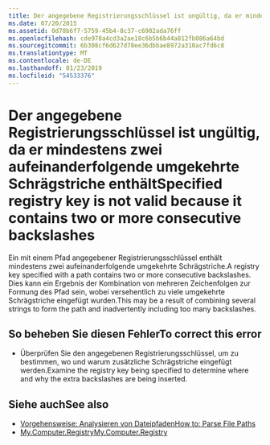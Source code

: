 ```yaml
---
title: Der angegebene Registrierungsschlüssel ist ungültig, da er mindestens zwei aufeinanderfolgende umgekehrte Schrägstriche enthält
ms.date: 07/20/2015
ms.assetid: 0d78b6f7-5759-45b4-8c37-c6902ada76ff
ms.openlocfilehash: cde978a4cd3a2ae18c6b5b6b44a812fb086a64bd
ms.sourcegitcommit: 6b308cf6d627d78ee36dbbae8972a310ac7fd6c8
ms.translationtype: MT
ms.contentlocale: de-DE
ms.lasthandoff: 01/23/2019
ms.locfileid: "54533376"
---
```

# <a name="specified-registry-key-is-not-valid-because-it-contains-two-or-more-consecutive-backslashes"></a><span data-ttu-id="e055f-102">Der angegebene Registrierungsschlüssel ist ungültig, da er mindestens zwei aufeinanderfolgende umgekehrte Schrägstriche enthält</span><span class="sxs-lookup"><span data-stu-id="e055f-102">Specified registry key is not valid because it contains two or more consecutive backslashes</span></span>
<span data-ttu-id="e055f-103">Ein mit einem Pfad angegebener Registrierungsschlüssel enthält mindestens zwei aufeinanderfolgende umgekehrte Schrägstriche.</span><span class="sxs-lookup"><span data-stu-id="e055f-103">A registry key specified with a path contains two or more consecutive backslashes.</span></span> <span data-ttu-id="e055f-104">Dies kann ein Ergebnis der Kombination von mehreren Zeichenfolgen zur Formung des Pfad sein, wobei versehentlich zu viele umgekehrte Schrägstriche eingefügt wurden.</span><span class="sxs-lookup"><span data-stu-id="e055f-104">This may be a result of combining several strings to form the path and inadvertently including too many backslashes.</span></span>  
  
## <a name="to-correct-this-error"></a><span data-ttu-id="e055f-105">So beheben Sie diesen Fehler</span><span class="sxs-lookup"><span data-stu-id="e055f-105">To correct this error</span></span>  
  
-   <span data-ttu-id="e055f-106">Überprüfen Sie den angegebenen Registrierungsschlüssel, um zu bestimmen, wo und warum zusätzliche Schrägstriche eingefügt werden.</span><span class="sxs-lookup"><span data-stu-id="e055f-106">Examine the registry key being specified to determine where and why the extra backslashes are being inserted.</span></span>  
  
## <a name="see-also"></a><span data-ttu-id="e055f-107">Siehe auch</span><span class="sxs-lookup"><span data-stu-id="e055f-107">See also</span></span>
- [<span data-ttu-id="e055f-108">Vorgehensweise: Analysieren von Dateipfaden</span><span class="sxs-lookup"><span data-stu-id="e055f-108">How to: Parse File Paths</span></span>](../../visual-basic/developing-apps/programming/drives-directories-files/how-to-parse-file-paths.md)
- [<span data-ttu-id="e055f-109">My.Computer.Registry</span><span class="sxs-lookup"><span data-stu-id="e055f-109">My.Computer.Registry</span></span>](xref:Microsoft.VisualBasic.MyServices.RegistryProxy)
